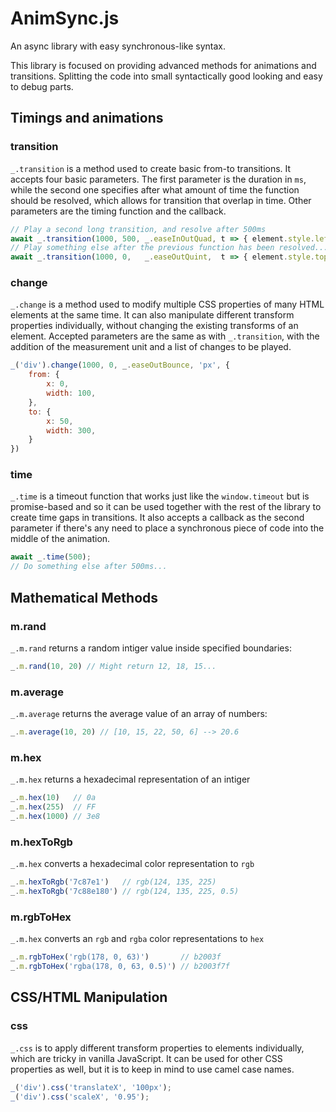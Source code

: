 # AnimSync.js
An async library with easy synchronous-like syntax.
 
This library is focused on providing advanced methods for animations and transitions. 
Splitting the code into small syntactically good looking and easy to debug parts.

## Timings and animations


### transition
`_.transition` is a method used to create basic from-to transitions. It accepts four basic parameters. The first parameter is the duration in `ms`, while the second one specifies after what amount of time the function should be resolved, which allows for transition that overlap in time. Other parameters are the timing function and the callback.

```javascript
// Play a second long transition, and resolve after 500ms
await _.transition(1000, 500, _.easeInOutQuad, t => { element.style.left = `${100* t }px` });
// Play something else after the previous function has been resolved...
await _.transition(1000, 0,   _.easeOutQuint,  t => { element.style.top = `${100* t }px` });
```

### change
`_.change` is a method used to modify multiple CSS properties of many HTML elements at the same time.
It can also manipulate different transform properties individually, without changing the existing transforms of an element.
Accepted parameters are the same as with `_.transition`, with the addition of the measurement unit and a list of changes to be played.
```javascript
_('div').change(1000, 0, _.easeOutBounce, 'px', {
    from: {
        x: 0,
        width: 100,
    },
    to: {
        x: 50,
        width: 300,
    }
})
```

### time
`_.time` is a timeout function that works just like the `window.timeout` but is promise-based and so it can be used together with the rest of the library to create time gaps in transitions. It also accepts a callback as the second parameter if there's any need to place a synchronous piece of code into the middle of the animation.
```javascript
await _.time(500);
// Do something else after 500ms...
```

## Mathematical Methods

### m.rand
`_.m.rand` returns a random intiger value inside specified boundaries:
```javascript
_.m.rand(10, 20) // Might return 12, 18, 15...
```

### m.average
`_.m.average` returns the average value of an array of numbers:
```javascript
_.m.average(10, 20) // [10, 15, 22, 50, 6] --> 20.6
```

### m.hex
`_.m.hex` returns a hexadecimal representation of an intiger
```javascript
_.m.hex(10)   // 0a
_.m.hex(255)  // FF
_.m.hex(1000) // 3e8
```
### m.hexToRgb
`_.m.hex` converts a hexadecimal color representation to `rgb` 
```javascript
_.m.hexToRgb('7c87e1')   // rgb(124, 135, 225)
_.m.hexToRgb('7c88e180') // rgb(124, 135, 225, 0.5)
```

### m.rgbToHex
`_.m.hex` converts an `rgb` and `rgba` color representations to `hex` 
```javascript
_.m.rgbToHex('rgb(178, 0, 63)')       // b2003f
_.m.rgbToHex('rgba(178, 0, 63, 0.5)') // b2003f7f
```



## CSS/HTML Manipulation

### css
`_.css` is to apply different transform properties to elements individually, which are tricky in vanilla JavaScript.
It can be used for other CSS properties as well, but it is to keep in mind to use camel case names.
```javascript
_('div').css('translateX', '100px');
_('div').css('scaleX', '0.95');
```


